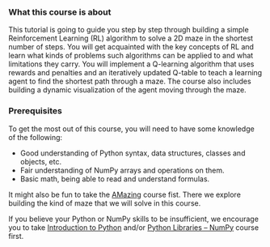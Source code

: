 ### What this course is about
This tutorial is going to guide you step by step through building a simple Reinforcement Learning (RL) algorithm
to solve a 2D maze in the shortest number of steps.
You will get acquainted with the key concepts of RL and learn what kinds of problems such algorithms can be applied to and what limitations they carry.
You will implement a Q-learning algorithm that uses rewards and penalties and an iteratively updated Q-table to teach a learning agent 
to find the shortest path through a maze. The course also includes building a dynamic visualization of the agent moving through the maze.

### Prerequisites
To get the most out of this course, you will need to have some knowledge of the following:

- Good understanding of Python syntax, data structures, classes and objects, etc.
- Fair understanding of NumPy arrays and operations on them.
- Basic math, being able to read and understand formulas.

It might also be fun to take the [AMazing](https://plugins.jetbrains.com/plugin/17519-amazing) course fist. There we explore building the kind of maze that we will solve in this course.

If you believe your Python or NumPy skills to be insufficient, we encourage you to take [Introduction to Python](https://plugins.jetbrains.com/plugin/16630-introduction-to-python) 
and/or [Python Libraries – NumPy](https://plugins.jetbrains.com/plugin/18302-python-libraries--numpy) course first.
